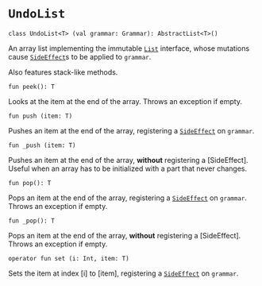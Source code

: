# `UndoList`

    class UndoList<T> (val grammar: Grammar): AbstractList<T>()

An array list implementing the immutable [`List`] interface,
whose mutations cause [`SideEffect`]s to be applied to `grammar`.

Also features stack-like methods.

[`List`]: https://kotlinlang.org/api/latest/jvm/stdlib/kotlin.collections/-list/
[`SideEffect`]: ../side-effects.md#sideeffect
    
    fun peek(): T
    
Looks at the item at the end of the array.
Throws an exception if empty.

    fun push (item: T)

Pushes an item at the end of the array, registering a [`SideEffect`] on `grammar`.

    fun _push (item: T)

Pushes an item at the end of the array, **without** registering a [SideEffect]. Useful when
an array has to be initialized with a part that never changes.

    fun pop(): T
     
Pops an item at the end of the array, registering a [`SideEffect`] on `grammar`.
Throws an exception if empty.

    fun _pop(): T

Pops an item at the end of the array, **without** registering a [SideEffect].
Throws an exception if empty.
     
    operator fun set (i: Int, item: T)
    
Sets the item at index [i] to [item], registering a [`SideEffect`] on `grammar`.